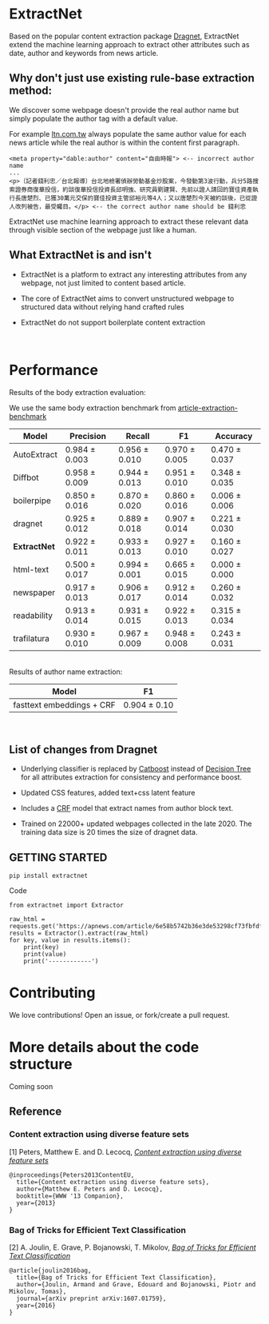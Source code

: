 
ExtractNet
=======

Based on the popular content extraction package [Dragnet](https://github.com/dragnet-org/dragnet/), ExtractNet extend the machine learning approach to extract other attributes such as date, author and keywords from news article. 

## Why don't just use existing rule-base extraction method:

We discover some webpage doesn't provide the real author name but simply populate the author tag with a default value.

For example [ltn.com.tw](https://news.ltn.com.tw) always populate the same author value for each news article while the real author is within the content first paragraph.

```
<meta property="dable:author" content="自由時報"> <-- incorrect author name
...
<p>〔記者錢利忠／台北報導〕台北地檢署偵辦勞動基金炒股案，今發動第3波行動，兵分5路搜索證券商復華投信，約談復華投信投資長邱明強、研究員劉建賢、先前以證人請回的寶佳資產執行長唐楚烈、已獲30萬元交保的寶佳投資主管邱裕元等4人；又以唐楚烈今天被約談後，已從證人改列被告，最受矚目。</p> <-- the correct author name should be 錢利忠
```

ExtractNet use machine learning approach to extract these relevant data through visible section of the webpage just like a human.


## What ExtractNet is and isn't

* ExtractNet is a platform to extract any interesting attributes from any webpage, not just limited to content based article.

* The core of ExtractNet aims to convert unstructured webpage to structured data without relying hand crafted rules

* ExtractNet do not support boilerplate content extraction

<br />

# Performance

Results of the body extraction evaluation:

We use the same body extraction benchmark from [article-extraction-benchmark](https://github.com/scrapinghub/article-extraction-benchmark) 


| Model  | Precision  | Recall  | F1  | Accuracy  |
|---|---|---|---|---|
| AutoExtract |  0.984 ± 0.003 | 0.956 ± 0.010  | 0.970 ± 0.005  | 0.470 ± 0.037   |
| Diffbot  | 0.958 ± 0.009  | 0.944 ± 0.013  | 0.951 ± 0.010  |  0.348 ± 0.035  |
| boilerpipe  | 0.850 ± 0.016  |  0.870 ± 0.020 | 0.860 ± 0.016  | 0.006 ± 0.006   |
| dragnet  |  0.925 ± 0.012 | 0.889 ± 0.018  | 0.907 ± 0.014  | 0.221 ± 0.030   |
| **ExtractNet**  | 0.922 ± 0.011  |  0.933 ± 0.013 | 0.927 ± 0.010  | 0.160 ± 0.027  |
| html-text  | 0.500 ± 0.017  | 0.994 ± 0.001  | 0.665 ± 0.015  |  0.000 ± 0.000  |
| newspaper  |  0.917 ± 0.013 | 0.906 ± 0.017  | 0.912 ± 0.014  | 0.260 ± 0.032   |
| readability  | 0.913 ± 0.014   | 0.931 ± 0.015  | 0.922 ± 0.013  | 0.315 ± 0.034   |
| trafilatura  | 0.930 ± 0.010  | 0.967 ± 0.009  | 0.948 ± 0.008   | 0.243 ± 0.031   |

<br />
Results of author name extraction:

| Model  | F1  |
|---|---|
| fasttext embeddings + CRF |  0.904 ± 0.10  |

<br />

## List of changes from Dragnet

* Underlying classifier is replaced by [Catboost](https://catboost.ai/) instead of [Decision Tree](https://scikit-learn.org/stable/modules/generated/sklearn.ensemble.ExtraTreesClassifier.html) for all attributes extraction for consistency and performance boost.

* Updated CSS features, added text+css latent feature 

* Includes a [CRF](https://en.wikipedia.org/wiki/Conditional_random_field) model that extract names from author block text.

* Trained on 22000+ updated webpages collected in the late 2020. The training data size is 20 times the size of dragnet data.

## GETTING STARTED

```
pip install extractnet
```

Code
```
from extractnet import Extractor

raw_html = requests.get('https://apnews.com/article/6e58b5742b36e3de53298cf73fbfdf48').text
results = Extractor().extract(raw_html)
for key, value in results.items():
    print(key)
    print(value)
    print('------------')
```

# Contributing

We love contributions! Open an issue, or fork/create a pull
request.

# More details about the code structure

Coming soon


## Reference

### Content extraction using diverse feature sets

[1] Peters, Matthew E. and D. Lecocq, [*Content extraction using diverse feature sets*](https://dl.acm.org/doi/10.1145/2487788.2487828)

```
@inproceedings{Peters2013ContentEU,
  title={Content extraction using diverse feature sets},
  author={Matthew E. Peters and D. Lecocq},
  booktitle={WWW '13 Companion},
  year={2013}
}
```

### Bag of Tricks for Efficient Text Classification

[2] A. Joulin, E. Grave, P. Bojanowski, T. Mikolov, [*Bag of Tricks for Efficient Text Classification*](https://arxiv.org/abs/1607.01759)

```
@article{joulin2016bag,
  title={Bag of Tricks for Efficient Text Classification},
  author={Joulin, Armand and Grave, Edouard and Bojanowski, Piotr and Mikolov, Tomas},
  journal={arXiv preprint arXiv:1607.01759},
  year={2016}
}
```

